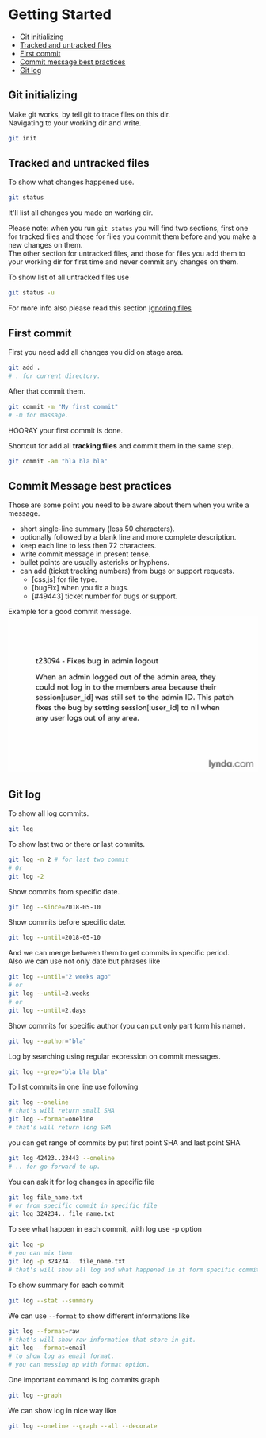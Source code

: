# Getting Started

* [Git initializing](#git-initializing)
* [Tracked and untracked files](#tracked-and-untracked-files)
* [First commit](#first-commit)
* [Commit message best practices](#commit-message-best-practices)
* [Git log](#git-log)

## Git initializing
Make git works, by tell git to trace files on this dir. <br>
Navigating to your working dir and write.
```bash
git init
```
## Tracked and untracked files
To show what changes happened use.
```bash
git status
```
It'll list all changes you made on working dir.

Please note: when you run <code>git status</code> you will find two sections, first one for tracked files and those for files you commit them before and you make a new changes on them. <br>
The other section for untracked files, and those for files you add them to your working dir for first time and never commit any changes on them.

To show list of all untracked files use
```bash
git status -u
```

For more info also please read this section [Ignoring files](./6-ignoring-files.md)

## First commit
First you need add all changes you did on stage area.
```bash
git add .
# . for current directory.
```
After that commit them.
```bash
git commit -m "My first commit"
# -m for massage.
```
HOORAY your first commit is done.

Shortcut for add all **tracking files** and commit them in the same step.
```bash
git commit -am "bla bla bla"
```

## Commit Message best practices
Those are some point you need to be aware about them when you write a message.
* short single-line summary (less 50 characters).
* optionally followed by a blank line and more complete description.
* keep each line to less then 72 characters.
* write commit message in present tense.
* bullet points are usually asterisks or hyphens.
* can add (ticket tracking numbers) from bugs or support requests.
    * [css,js] for file type.
    * [bugFix] when you fix a bugs.
    * [#49443] ticket number for bugs or support.

Example for a good commit message.
![Good commit message](./images/2-4-commit-msgs.jpg)

## Git log
To show all log commits.
```bash
git log
```
To show last two or there or last commits.
```bash
git log -n 2 # for last two commit
# Or
git log -2
```
Show commits from specific date.
```bash
git log --since=2018-05-10
```
Show commits before specific date.
```bash
git log --until=2018-05-10
```
And we can merge between them to get commits in specific period. <br>
Also we can use not only date but phrases like
```bash
git log --until="2 weeks ago"
# or
git log --until=2.weeks
# or
git log --until=2.days
```
Show commits for specific author (you can put only part form his name).
```bash
git log --author="bla"
```
Log by searching using regular expression on commit messages.
```bash
git log --grep="bla bla bla"
```
To list commits in one line use following
```bash
git log --oneline
# that's will return small SHA
git log --format=oneline
# that's will return long SHA
```
you can get range of commits by put first point SHA and last point SHA
```bash
git log 42423..23443 --oneline
# .. for go forward to up.
```
You can ask it for log changes in specific file
```bash
git log file_name.txt
# or from specific commit in specific file
git log 324234.. file_name.txt
```
To see what happen in each commit, with log use -p option
```bash
git log -p
# you can mix them
git log -p 324234.. file_name.txt
# that's will show all log and what happened in it form specific commit and up for specific file.
```
To show summary for each commit
```bash
git log --stat --summary
```
We can use <code>--format</code> to show different informations like
```bash
git log --format=raw
# that's will show raw information that store in git.
git log --format=email
# to show log as email format.
# you can messing up with format option.
```
One important command is log commits graph
```bash
git log --graph
```
We can show log in nice way like
```bash
git log --oneline --graph --all --decorate
```
